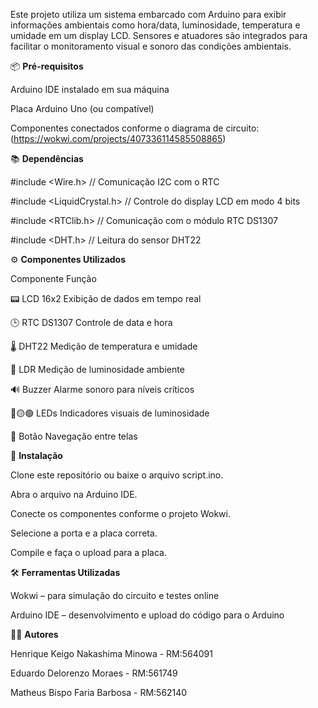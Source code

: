 Este projeto utiliza um sistema embarcado com Arduino para exibir informações ambientais como hora/data, luminosidade, temperatura e umidade em um display LCD. Sensores e atuadores são integrados para facilitar o monitoramento visual e sonoro das condições ambientais.

📦 **Pré-requisitos**

Arduino IDE instalado em sua máquina

Placa Arduino Uno (ou compatível)

Componentes conectados conforme o diagrama de circuito: (https://wokwi.com/projects/407336114585508865)


📚 **Dependências**

#include <Wire.h>             // Comunicação I2C com o RTC

#include <LiquidCrystal.h>    // Controle do display LCD em modo 4 bits

#include <RTClib.h>           // Comunicação com o módulo RTC DS1307

#include <DHT.h>              // Leitura do sensor DHT22


⚙️ **Componentes Utilizados**

Componente	Função

📟 LCD 16x2	Exibição de dados em tempo real

🕒 RTC DS1307	Controle de data e hora

🌡️ DHT22	Medição de temperatura e umidade

🔆 LDR	Medição de luminosidade ambiente

🔊 Buzzer	Alarme sonoro para níveis críticos

🔴🟡🟢 LEDs	Indicadores visuais de luminosidade

🔘 Botão	Navegação entre telas


🚀 **Instalação**

Clone este repositório ou baixe o arquivo script.ino.

Abra o arquivo na Arduino IDE.

Conecte os componentes conforme o projeto Wokwi.

Selecione a porta e a placa correta.

Compile e faça o upload para a placa.


🛠️ **Ferramentas Utilizadas**

Wokwi – para simulação do circuito e testes online

Arduino IDE – desenvolvimento e upload do código para o Arduino


👨‍💻 **Autores**

Henrique Keigo Nakashima Minowa - RM:564091

Eduardo Delorenzo Moraes - RM:561749

Matheus Bispo Faria Barbosa - RM:562140

